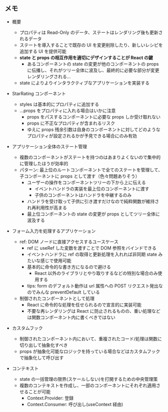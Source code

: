 ## メモ

- 概要

  - プロパティは Read-Only のデータ、ステートはレンダリング後も更新されるデータ
  - ステートを導入することで既存の UI を変更削除したり、新しいレシピを追加する UI を提供可能
  - **state と props の相互作用を適切にデザインすることが React の鍵**
    - あるコンポーネントの state の変更が他のコンポーネントの props に伝播し、それがツリー全体に波及し、最終的に必要な部分が変更レンダリングされる...
  - state によりよりインタラクティブなアプリケーションを実装する

- StarRating コンポーネント

  - styles は基本的にプロパティに追加する
  - ...props をプロパティに入れる場合はいかに注意
    - props をパスするコンポーネントに必要な props しか受け取れない
    - props に不正なプロパティが含まれるリスク
    - ゆえに props 残余引数は自身のコンポーネントに対してどのようなプロパティが設定されるかが予見できる場合にのみ有効

- アプリケーション全体のステート管理

  - 複数のコンポーネントがステートを持つのはあまりよくないので集中的に管理したほうが効率的
  - パターン: 最上位のルートコンポーネントで全てのステートを管理して、子コンポーネントに props として渡す（色々問題ありそう）
    - ユーザーの操作をコンポーネントツリーの下から上に伝える
      - イベントハンドラの実装を最上位のコンポーネントに渡す
      - 子供のコンポーネントはハンドラを中継するのみ
    - ハンドラを受け取って子供に引き渡すだけなので純粋関数が維持され再利用性が高まる
    - 最上位コンポーネントの state の変更が props としてツリー全体に波及する

- フォーム入力を処理するアプリケーション

  - ref: DOM ノードに直接アクセスするユースケース
    - ref に useRef した変数を渡すことで DOM 参照をバインドできる
    - イベントハンドラに ref の取得と更新処理を入れれば非同期 state みたいな感じで使用可能
    - 基本的に命令的な書き方になるので避ける
      - React 以外のライブラリとやり取りするなどの特別な場合のみ使用する
    - tips: form のデフォルト動作は url 属性への POST リクエスト発出なのでみんな preventDefault している
  - 制御されたコンポーネントとして処理
    - React に命令的な処理を任せられるので宣言的に実装可能
    - 不要な再レンダリングは React に防止されるものの、重い処理などは関数コンポーネント内に書くべきではない

- カスタムフック

  - 制御されたコンポーネント内において、重複されたコード/処理は関数に切り出して抽象化すべき
  - props が抽象化可能なロジックを持っている場合などはカスタムフックで抽象化して呼び出す

- コンテキスト
  - state の一括管理の限界(スケールしない)を打開するための中央管理策
  - 複数のコンテキストを作成し、一部のコンポーネントにそれぞれ適用させることが可能
    - Context.Provider: 登録
    - Context.Consumer: 呼び出し(useContext 経由)
